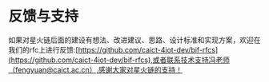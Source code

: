 # 反馈与支持
如果对星火链后面的建设有想法、改进建议、思路、设计标准和实现方案，欢迎在我们的rfc上进行反馈:[https://github.com/caict-4iot-dev/bif-rfcs](https://github.com/caict-4iot-dev/bif-rfcs),或者联系技术支持冯老师（fengyuan@caict.ac.cn）,感谢大家对星火链的支持！

